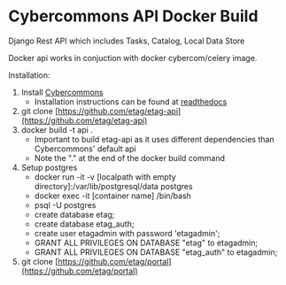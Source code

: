 Cybercommons API Docker Build 
===
Django Rest API which includes Tasks, Catalog, Local Data Store


Docker api works in conjuction with docker cybercom/celery image.

Installation:
 1. Install [Cybercommons](https://github.com/cybercommons/cybercom-cookiecutter)
 	- Installation instructions can be found at [readthedocs](http://cybercom-docs.readthedocs.io/en/latest/installation.html)
 2. git clone [https://github.com/etag/etag-api](https://github.com/etag/etag-api)
 3. docker build -t api .
	- Important to build etag-api as it uses different dependencies than Cybercommons' default api
	- Note the "." at the end of the docker build command
 4. Setup postgres
	- docker run -it -v [localpath with empty directory]:/var/lib/postgresql/data postgres
	- docker exec -it [container name] /bin/bash
	- psql -U postgres
	- create database etag;
	- create database etag_auth;
	- create user etagadmin with password 'etagadmin';
	- GRANT ALL PRIVILEGES ON DATABASE "etag" to etagadmin;
	- GRANT ALL PRIVILEGES ON DATABASE "etag_auth" to etagadmin;
 5. git clone [https://github.com/etag/portal](https://github.com/etag/portal)
